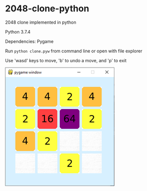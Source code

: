 # 2048-clone-python
 2048 clone implemented in python
 
 Python 3.7.4
 
 Dependencies: Pygame
 
 Run ``python clone.pyw`` from command line or open with file explorer
 
 Use 'wasd' keys to move, 'b' to undo a move, and 'p' to exit
 
 ![](screenshot.PNG)
